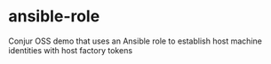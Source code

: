 # ansible-role
Conjur OSS demo that uses an Ansible role to establish host machine identities with host factory tokens
